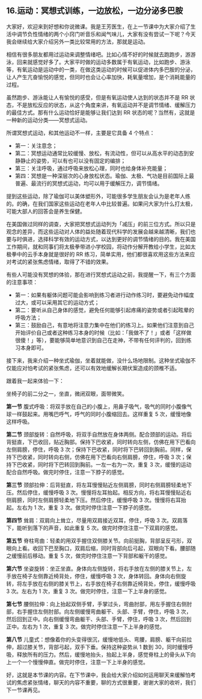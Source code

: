 ## 16.运动：冥想式训练，一边放松，一边分泌多巴胺
大家好，欢迎来到好想和你说微课。我是王芳医生，在上一节课中为大家介绍了生活中调节负性情绪的两个小窍门听音乐和闻气味儿，大家有没有尝试一下呢？今天我会继续给大家介绍另外一类比较常用的方法，那就是运动。


相信有很多朋友都用过运动来调整情绪吧。比如心情不好的时候就去跑跑步，游游泳，回来就感觉好多了。大家平时做的运动多数属于有氧运动，比如跑步、游泳等，有氧运动是运动中的一类，在做这类运动的时候可以促进体内多巴胺的分泌，让人产生亢奋愉悦的感觉，但同时也会让心率加快，耗氧量增加，是个消耗能量的过程。


虽然跑步、游泳能让人有愉悦的感受，但是有氧运动使人达到的状态并不是 RR 状态，不是放松反应的状态，从这个角度来讲，有氧运动并不是调节情绪、缓解压力的最佳方式。那有什么运动恰好是能够让我们达到 RR 状态的呢？当然有，这就是一种新的运动分类——冥想式运动。


所谓冥想式运动，和其他运动不一样，主要是它具备 4 个特点：


* 第一：关注意念；
* 第二：冥想运动通常比较缓慢、放松，有流动性，但可以从高水平的动态到安静静止的姿势，可以有也可以没有固定的编排；
* 第三：关注呼吸，通过呼吸来放松心理，同时也给身体补充能量；
* 第四：冥想是一种深层次的心身放松状态。瑜伽、太极、气功是目前国际上最普遍、最流行的冥想式运动，均可以用于缓解压力，调节情绪。

提到这些运动，除了瑜伽可以美体塑形外，可能很多学生朋友会认为是老年人练的。的确，在我们国家这些运动在老年人中比较普遍。如果问大家为什么打太极，可能大部人的回答会是养生保健。


在美国做过同样的调查，大家把冥想式运动列为「减压」的前三位方式。所以只是观念的差异，而这些运动对人体的益处随着现代科学的发展会越来越清晰，我们也要与时俱进，选择科学有效的运动方式，以达到更好的调节情绪的目的。我在美国工作期间，就和同事们将太极拳带进小学校园，将动作分解开教给小学生，比如太极拳中的云手本身就是很好的 RR 练习，简单实用，他们都很喜欢用这些方法来应对考试的紧张焦虑情绪，取得了不错的效果。


有些人可能没有冥想的体验，那在进行冥想式运动之前，我提醒一下，有三个方面的注意事项：


* 第一：如果有躯体问题可能会影响到练习者进行动作练习时，要避免动作幅度过大，或可以采用其它的运动方式；
* 第二：要听从自己身体的感觉，避免任何能够引起疼痛的姿势或者引起眩晕的呼吸方法；
* 第三：鼓励自己，有意地将注意力集中在他们的练习上。如果他们注意到自己开始评价自己或者这种练习本身的时候（比如：「我做不了！」或者「这样做很傻！」等），要能够简单地意识到自己在走神，不带有任何评判的，回到练习本身即可。

接下来，我来介绍一种坐式瑜伽，坐着就能做，没什么场地限制。这种坐式瑜伽不仅能应对怕考试的紧张焦虑，还可以有效地缓解长期伏案造成的颈椎不适。


跟着我一起来体验一下：


坐椅子的前二分之一，坐直，微闭双眼，面带微笑。


**第一节** 腹式呼吸：将双手放在自己的小腹上，用鼻子吸气，吸气的同时小腹像气球一样鼓起来。用嘴巴呼气，呼气的同时小腹缩回去。这样重复 5 次，缓慢地像这样呼吸。


**第二节** 颈部旋转：自然呼吸，将双手自然放在身体两侧。配合颈部的运动。将后背挺直，下巴收回，贴近胸部。保持下巴收紧，同时转向左侧，仿佛在用下巴看向左侧肩膀，停住，呼吸 3 次；保持下巴收紧，同时将下巴转回到胸前。同样，保持下巴收紧，同时转向右侧，仿佛在用下巴看向右侧肩膀，停住，呼吸 3 次；保持下巴收紧，同时将下巴转回到胸前。一左一右为一次，重复 3 次，缓慢的运动配合自然呼吸。做完时停住，注意一下脖子的感觉。


**第三节** 颈部拉伸：后背挺直，将左耳慢慢贴近左侧肩膀，同时右侧肩膀轻柔地下压。然后停住，缓慢呼吸 3 次。慢慢将左耳抬起。相反方向，将右耳慢慢贴近右侧肩膀，同时左侧肩膀轻柔地下压。然后停住，缓慢呼吸 3 次。慢慢将右耳抬起。左右为 1 次，重复 3 次。做完时停住注意一下脖子的感觉。


**第四节** 耸肩：双肩向上耸立，尽量用双肩接近双耳，停住，呼吸 3 次。双肩落下，能听到落下的声音，如此重复 5 次。做完时停住注意一下双肩的感觉。


**第五节** 脊柱弯曲：轻柔的用双手握住双侧膝关节。向前挺胸，背部呈反弓形，双眼向上看。收回下巴至胸口，双肩后缩，同时背部向后弓起，双眼向下看。腰部随之缓慢前后移动。重复 5 次，做完时停住注意一下背部和躯干的感觉。


**第六节** 坐姿旋转：坐正坐直。身体向左侧旋转，将右手放在左侧的膝关节上，左手放在椅子左侧靠近椅背处，停住，缓慢呼吸 3 次，身体转回。身体向右侧旋转，将左手放在右侧的膝关节上，右手放在椅子右侧靠近椅背处，停住，缓慢呼吸 3 次。左右为 1 次，重复 3 次。做完时停住，注意一下上半身的感觉。


**第七节** 腰侧拉伸：向上抬起双侧手臂，手掌过头，弯曲肘部，用左手握住右侧肘部，右手握住左侧肘部。向左侧缓慢弯曲躯干、头部、手臂，停住，呼吸 3 次，然后回到正中。向右侧缓慢弯曲躯干、头部、手臂，停住，呼吸 3 次，然后回到正中。左右为 1 次，重复 3 次。做完时停住注意一下上半身的感觉。


**第八节** 儿童式：想像着你的头变得很沉，缓慢地低头、弯腰，肩膀、躯干向前拉伸，超过膝关节，背部弓起，双手下垂。保持这种姿势从 1 数到 30，同时缓慢呼吸，释放所有的压力。然后，缓慢地抬头，抬起上半身，感觉脊柱上的骨头从下向上一个一个慢慢伸直。做完时停住，注意一下上半身的感觉。


好，这就是本节课的内容。在下节课中，我会给大家介绍如何运用聊天来缓解怕考试的焦虑紧张情绪，聊天的内容不重要，聊的方式很重要，谢谢大家的收听，我们下一节课再见。

